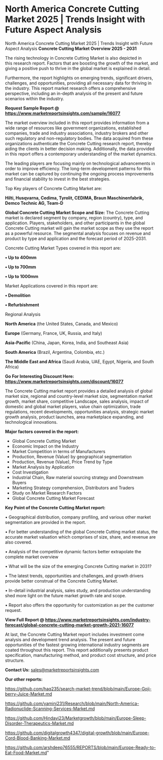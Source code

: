 # North America Concrete Cutting Market 2025 | Trends Insight with Future Aspect Analysis
North America Concrete Cutting Market 2025 | Trends Insight with Future Aspect Analysis
<Strong> Concrete Cutting Market Overview 2025 - 2031</strong>

The rising technology in Concrete Cutting Market is also depicted in this research report. Factors that are boosting the growth of the market, and giving a positive push to thrive in the global market is explained in detail.

Furthermore, the report highlights on emerging trends, significant drivers, challenges, and opportunities, providing all necessary data for thriving in the industry. This report market research offers a comprehensive perspective, including an in-depth analysis of the present and future scenarios within the industry.

<strong>Request Sample Report @ <a href=https://www.marketreportsinsights.com/sample/16077>https://www.marketreportsinsights.com/sample/16077</a></strong>

The market overview included in this report provides information from a wide range of resources like government organizations, established companies, trade and industry associations, industry brokers and other such regulatory and non-regulatory bodies. The data acquired from these organizations authenticate the Concrete Cutting research report, thereby aiding the clients in better decision making. Additionally, the data provided in this report offers a contemporary understanding of the market dynamics.

The leading players are focusing mainly on technological advancements in order to improve efficiency. The long-term development patterns for this market can be captured by continuing the ongoing process improvements and financial stability to invest in the best strategies.

Top Key players of Concrete Cutting Market are:

<strong>Hilti, Husqvarna, Cedima, Tyrolit, CEDIMA, Braun Maschinenfabrik, Demco Technic AG, Team-D</strong>

<strong><b>Global Concrete Cutting Market Scope and Size:</b></strong>
The Concrete Cutting market is declared segment by company, region (country), type, and application. Players, stakeholders, and other participants in the global Concrete Cutting market will gain the market scope as they use the report as a powerful resource. The segmental analysis focuses on revenue and product by type and application and the forecast period of 2025-2031.

Concrete Cutting Market Types covered in this report are:

<strong>• Up to 400mm

• Up to 700mm

• Up to 1000mm</strong>

Market Applications covered in this report are:

<strong>• Demolition

• Refurbishment</strong> 

Regional Analysis

<strong>North America</strong> (the United States, Canada, and Mexico)

<strong>Europe</strong> (Germany, France, UK, Russia, and Italy)

<strong>Asia-Pacific</strong> (China, Japan, Korea, India, and Southeast Asia)

<strong>South America</strong> (Brazil, Argentina, Colombia, etc.)

<strong>The Middle East and Africa</strong> (Saudi Arabia, UAE, Egypt, Nigeria, and South Africa)

<strong>Go For Interesting Discount Here: <a href=https://www.marketreportsinsights.com/discount/16077>https://www.marketreportsinsights.com/discount/16077</a></strong>

The Concrete Cutting market report provides a detailed analysis of global market size, regional and country-level market size, segmentation market growth, market share, competitive Landscape, sales analysis, impact of domestic and global market players, value chain optimization, trade regulations, recent developments, opportunities analysis, strategic market growth analysis, product launches, area marketplace expanding, and technological innovations.

<strong><b>Major factors covered in the report:</b></strong>
<ul>
  <li>Global Concrete Cutting Market </li>
  <li>Economic Impact on the Industry</li>
  <li>Market Competition in terms of Manufacturers</li>
  <li>Production, Revenue (Value) by geographical segmentation</li>
  <li>Production, Revenue (Value), Price Trend by Type</li>
  <li>Market Analysis by Application</li>
  <li>Cost Investigation</li>
  <li>Industrial Chain, Raw material sourcing strategy and Downstream Buyers</li>
  <li>Marketing Strategy comprehension, Distributors and Traders</li>
  <li>Study on Market Research Factors</li>
  <li>Global Concrete Cutting Market Forecast</li>
</ul>

<strong><b>Key Point of the Concrete Cutting Market report:</b></strong>

• Geographical distribution, company profiling, and various other market segmentation are provided in the report.

• For better understanding of the global Concrete Cutting market status, the accurate market valuation which comprises of size, share, and revenue are also covered.

• Analysis of the competitive dynamic factors better extrapolate the complete market overview

• What will be the size of the emerging Concrete Cutting market in 2031?

• The latest trends, opportunities and challenges, and growth drivers provide better construal of the Concrete Cutting Market.

• In-detail industrial analysis, sales study, and production understanding shed more light on the future market growth rate and scope.

• Report also offers the opportunity for customization as per the customer request.

<strong><b>View Full Report @ <a href=https://www.marketreportsinsights.com/industry-forecast/global-concrete-cutting-market-growth-2021-16077>https://www.marketreportsinsights.com/industry-forecast/global-concrete-cutting-market-growth-2021-16077</a></b></strong>


At last, the Concrete Cutting Market report includes investment come analysis and development trend analysis. The present and future opportunities of the fastest growing international industry segments are coated throughout this report. This report additionally presents product specification, manufacturing method, and product cost structure, and price structure.

<strong>Contact Us:</strong>
sales@marketreportsinsights.com

<strong>Our other reports:</strong>

<a href=https://github.com/haq235/search-market-trend/blob/main/Europe-Goji-berry-Juice-Market.md>https://github.com/haq235/search-market-trend/blob/main/Europe-Goji-berry-Juice-Market.md</a>

<a href=https://github.com/yamini231/Research/blob/main/North-America-Radionuclide-Scanning-Services-Market.md>https://github.com/yamini231/Research/blob/main/North-America-Radionuclide-Scanning-Services-Market.md</a>

<a href=https://github.com/Hindavi23/Marketgrowth/blob/main/Europe-Sleep-Disorder-Therapeutics-Market.md>https://github.com/Hindavi23/Marketgrowth/blob/main/Europe-Sleep-Disorder-Therapeutics-Market.md</a>

<a href=https://github.com/digitalgrowth4347/digital-growth/blob/main/Europe-Cord-Blood-Banking-Market.md>https://github.com/digitalgrowth4347/digital-growth/blob/main/Europe-Cord-Blood-Banking-Market.md</a>

<a href=https://github.com/arshdeep76555/REPORTS/blob/main/Europe-Ready-to-Eat-Food-Market.md>https://github.com/arshdeep76555/REPORTS/blob/main/Europe-Ready-to-Eat-Food-Market.md</a>"
